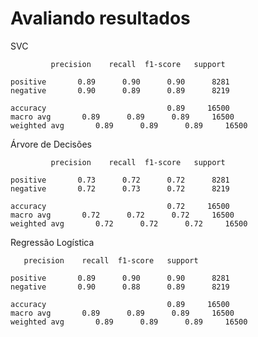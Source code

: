 # Avaliando resultados

SVC

             precision    recall  f1-score   support

    positive       0.89      0.90      0.90      8281
    negative       0.90      0.89      0.89      8219

    accuracy                           0.89     16500
    macro avg       0.89      0.89      0.89     16500
    weighted avg       0.89      0.89      0.89     16500




Árvore de Decisões

             precision    recall  f1-score   support

    positive       0.73      0.72      0.72      8281
    negative       0.72      0.73      0.72      8219

    accuracy                           0.72     16500
    macro avg       0.72      0.72      0.72     16500
    weighted avg       0.72      0.72      0.72     16500



Regressão Logística


       precision    recall  f1-score   support

    positive       0.89      0.90      0.90      8281
    negative       0.90      0.88      0.89      8219

    accuracy                           0.89     16500
    macro avg       0.89      0.89      0.89     16500
    weighted avg       0.89      0.89      0.89     16500



